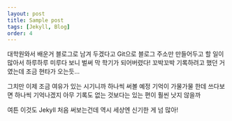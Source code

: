 ```yaml
---
layout: post
title: Sample post
tags: [Jekyll, Blog]
order: 4
---
```


대학원와서 배운거 블로그로 남겨 두겠다고 Git으로 블로그 주소만 만들어두고
할 일이 많아서 하루하루 미루다 보니 벌써 막 학기가 되어버렸다!
꼬박꼬박 기록하려고 했던 거였는데 조금 현타가 오는듯...

그치만 이제 조금 여유가 있는 시기니까 하나씩 써볼 예정
기억이 가물가물 한데 쓰다보면 하나씩 기억나겠지
아무 기록도 없는 것보다는 있는 편이 훨씬 낫지 않을까

여튼 이것도 Jekyll 처음 써보는건데 역시 세상엔 신기한 게 넘 많아!